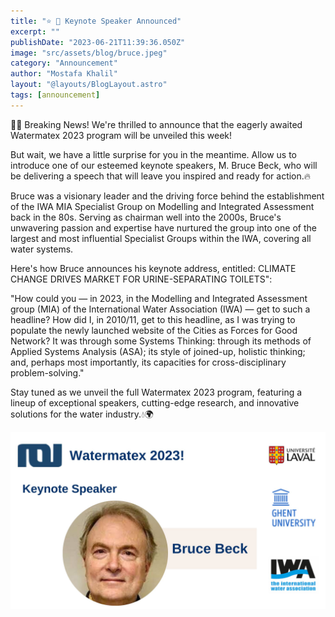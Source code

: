 ```yaml
---
title: "⭐️ 📢 Keynote Speaker Announced"
excerpt: ""
publishDate: "2023-06-21T11:39:36.050Z"
image: "src/assets/blog/bruce.jpeg"
category: "Announcement"
author: "Mostafa Khalil"
layout: "@layouts/BlogLayout.astro"
tags: [announcement]
---
```


📢🌟 Breaking News! We're thrilled to announce that the eagerly awaited Watermatex 2023 program will be unveiled this week!

But wait, we have a little surprise for you in the meantime. Allow us to introduce one of our esteemed keynote speakers, M. Bruce Beck, who will be delivering a speech that will leave you inspired and ready for action.🔥

Bruce was a visionary leader and the driving force behind the establishment of the IWA MIA Specialist Group on Modelling and Integrated Assessment back in the 80s. Serving as chairman well into the 2000s, Bruce's unwavering passion and expertise have nurtured the group into one of the largest and most influential Specialist Groups within the IWA, covering all water systems.

Here's how Bruce announces his keynote address, entitled: CLIMATE CHANGE DRIVES MARKET FOR URINE-SEPARATING TOILETS":

"How could you — in 2023, in the Modelling and Integrated Assessment group (MIA) of the International Water Association (IWA) — get to such a headline? How did I, in 2010/11, get to this headline, as I was trying to populate the newly launched website of the Cities as Forces for Good Network? It was through some Systems Thinking: through its methods of Applied Systems Analysis (ASA); its style of joined-up, holistic thinking; and, perhaps most importantly, its capacities for cross-disciplinary problem-solving."

Stay tuned as we unveil the full Watermatex 2023 program, featuring a lineup of exceptional speakers, cutting-edge research, and innovative solutions for the water industry.💧🌍

![Keynote Speaker Bruce Beck](../../assets/blog/bruce.jpeg)